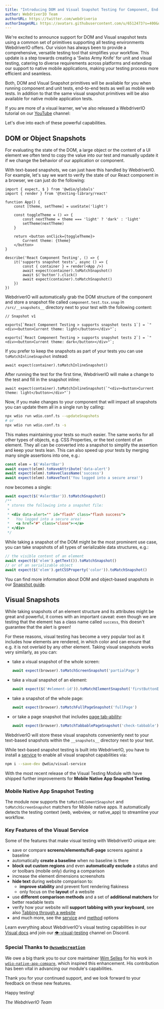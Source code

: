 ```yaml
---
title: "Introducing DOM and Visual Snapshot Testing for Component, End-to-End and Mobile Testing"
author: WebdriverIO Team
authorURL: https://twitter.com/webdriverio
authorImageURL: https://avatars.githubusercontent.com/u/6512473?s=400&u=69d781679fe5cda99067d8193890ad5cb7450e4a&v=4
---
```


We're excited to announce support for DOM and Visual snapshot tests using a common set of primitives supporting all testing environments WebdriverIO offers. Our vision has always been to provide a comprehensive, versatile testing tool that simplifies your workflow. This update is a step towards creating a 'Swiss Army Knife' for unit and visual testing, catering to diverse requirements across platforms and extending our support to native mobile applications, making your testing process more efficient and seamless.

Both, DOM and Visual Snapshot primitives will be available for you when running component and unit tests, end-to-end tests as well as mobile web tests. In addition to that the same visual snapshot primitives will be also available for native mobile application tests.

If you are more of a visual learner, we've also released a WebdriverIO tutorial on our [YouTube](https://youtube.com/@webdriverio) channel:

<LiteYouTubeEmbed
    id="wQRGpWX3fsk"
    title="WebdriverIO Tutorials: Snapshot Testing"
/>

Let's dive into each of these powerful capabilities.

## DOM or Object Snapshots

For evaluating the state of the DOM, a large object or the content of a UI element we often tend to copy the value into our test and manually update it if we change the behavior of our application or component.

With text-based snapshots, we can just have this handled by WebdriverIO. For example, let's say we want to verify the state of our React component in a browser, we can just do the following:

```tsx title="/src/component.test.tsx"
import { expect, $ } from '@wdio/globals'
import { render } from '@testing-library/react'

function App() {
    const [theme, setTheme] = useState('light')

    const toggleTheme = () => {
        const nextTheme = theme === 'light' ? 'dark' : 'light'
        setTheme(nextTheme)
    }

    return <button onClick={toggleTheme}>
        Current theme: {theme}
    </button>
}

describe('React Component Testing', () => {
    it('supports snapshot tests', async () => {
        const { container } = render(<App />)
        await expect(container).toMatchSnapshot()
        await $('button').click()
        await expect(container).toMatchSnapshot()
    })
})
```

WebdriverIO will automatically grab the DOM structure of the component and store a snapshot file called `component.test.tsx.snap` in `/src/__snapshots__` directory next to your test with the following content:

```
// Snapshot v1

exports[`React Component Testing > supports snapshot tests 1`] = `"<div><button>Current theme: light</button></div>"`;

exports[`React Component Testing > supports snapshot tests 2`] = `"<div><button>Current theme: dark</button></div>"`;
```

If you prefer to keep the snapshots as part of your tests you can use `toMatchInlineSnapshot` instead:

```tsx
await expect(container).toMatchInlineSnapshot()
```

After running the test for the first time, WebdriverIO will make a change to the test and fill in the snapshot inline:

```tsx
await expect(container).toMatchInlineSnapshot(`"<div><button>Current theme: light</button></div>"`)
```

Now, if you make changes to your component that will impact all snapshots you can update them all in a single run by calling:

```sh
npx wdio run wdio.conf.ts --updateSnapshots
# or
npx wdio run wdio.conf.ts -s
```

This makes maintaining your tests so much easier. The same works for all other types of objects, e.g. CSS Properties, or the text content of an element. They all can be converted into a snapshot to simplify the assertion and keep your tests lean. This can also speed up your tests by merging many single assertions into one, e.g.:

```ts
const elem = $('#alertBar')
await expect(elem).toHaveAttribute('data-alert')
await expect(elem).toHaveClassName('success')
await expect(elem).toHaveText('You logged into a secure area!')
```

now becomes a single:

```ts
await expect($('#alertBar')).toMatchSnapshot()
/**
 * stores the following into a snapshot file:
 *
 * <div data-alert="" id="flash" class="flash success">
 *   You logged into a secure area!
 *   <a href="#" class="close">×</a>
 * </div>
 */
```

While taking a snapshot of the DOM might be the most prominent use case, you can take snapshots of all types of serializable data structures, e.g.:

```ts
// the visible content of an element
await expect($('elem').getText()).toMatchSnapshot()
// or of an serializable object
await expect($('elem').getCSSProperty('color')).toMatchSnapshot()
```

You can find more information about DOM and object-based snapshots in our [Snapshot guide](/docs/snapshot).

## Visual Snapshots

While taking snapshots of an element structure and its attributes might be great and powerful, it comes with an important caveat: even though we are testing that the element has a class name called `success`, this doesn't guarantee that the alert is green!

For these reasons, visual testing has become a very popular tool as it includes how elements are rendered, in which color and can ensure that e.g. it is not overlaid by any other element. Taking visual snapshots works very similarly, as you can:

- take a visual snapshot of the whole screen:
  ```ts
  await expect(browser).toMatchScreenSnapshot('partialPage')
  ```
- take a visual snapshot of an element:
  ```ts
  await expect($('#element-id')).toMatchElementSnapshot('firstButtonElement')
  ```
- take a snapshot of the whole page:
  ```ts
  await expect(browser).toMatchFullPageSnapshot('fullPage')
  ```
- or take a page snapshot that includes [page tab-ability](https://vivrichards.co.uk/accessibility/automating-page-tab-flows-using-visual-testing-and-javascript):
  ```ts
  await expect(browser).toMatchTabbablePageSnapshot('check-tabbable')
  ```

WebdriverIO will store these visual snapshots conveniently next to your text-based snapshots within the `__snapshots__` directory next to your test.

While text-based snapshot testing is built into WebdriverIO, you have to install a [service](https://www.npmjs.com/package/@wdio/visual-service) to enable all visual snapshot capabilities via:

```sh
npm i --save-dev @wdio/visual-service
```

With the most recent release of the Visual Testing Module with have shipped further improvements for **Mobile Native App Snapshot Testing**.

### Mobile Native App Snapshot Testing

The module now supports the `toMatchElementSnapshot` and `toMatchScreenSnapshot` matchers for Mobile native apps. It automatically detects the testing context (web, webview, or native_app) to streamline your workflow.

### Key Features of the Visual Service

Some of the features that make visual testing with WebdriverIO unique are:

- save or compare __screens/elements/full-page__ screens against a baseline
- automatically __create a baseline__ when no baseline is there
- __block out custom regions__ and even __automatically exclude__ a status and or toolbars (mobile only) during a comparison
- increase the element dimensions screenshots
- __hide text__ during website comparison to:
  - __improve stability__ and prevent font rendering flakiness
  - only focus on the __layout__ of a website
- use __different comparison methods__ and a set of __additional matchers__ for better readable tests
- verify how your website will __support tabbing with your keyboard__, see also [Tabbing through a website](visual-testing#tabbing-through-a-website)
- and much more, see the [service](/docs/visual-testing/service-options) and [method](/docs/visual-testing/method-options) options

Learn everything about WebdriverIO's visual testing capabilities in our [Visual docs](visual-testing) and join our [👁️-visual-testing](https://discord.webdriver.io) channel on Discord.

### Special Thanks to [`@wswebcreation`](https://github.com/wswebcreation)

We owe a big thank you to our core maintainer [Wim Selles](https://github.com/wswebcreation) for his work in [`wdio-native-app-compare`](https://github.com/wswebcreation/wdio-native-app-compare), which inspired this enhancement. His contribution has been vital in advancing our module's capabilities.

Thank you for your continued support, and we look forward to your feedback on these new features.

Happy testing!

*The WebdriverIO Team*
